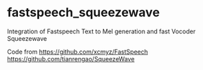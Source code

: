 # fastspeech_squeezewave
Integration of Fastspeech Text to Mel generation and fast Vocoder Squeezewave

Code from 
https://github.com/xcmyz/FastSpeech
https://github.com/tianrengao/SqueezeWave

